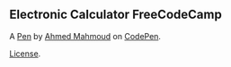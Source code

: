 Electronic Calculator FreeCodeCamp
----------------------------------


A [Pen](http://codepen.io/GamesMechanic/pen/MbLwjv) by [Ahmed Mahmoud](http://codepen.io/GamesMechanic) on [CodePen](http://codepen.io/).

[License](http://codepen.io/GamesMechanic/pen/MbLwjv/license).